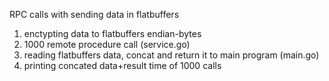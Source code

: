 RPC calls with sending data in flatbuffers

1) enctypting data to flatbuffers endian-bytes
2) 1000 remote procedure call (service.go)
3) reading flatbuffers data, concat and return it to main program (main.go)
4) printing concated data+result time of 1000 calls
